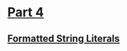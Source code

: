 # [Part 4](https://python-s20.mooc.fi/osa-4)
## [Formatted String Literals](https://python-s20.mooc.fi/osa-4)
